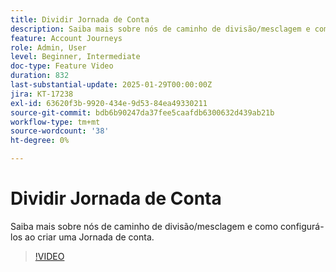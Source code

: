 ```yaml
---
title: Dividir Jornada de Conta
description: Saiba mais sobre nós de caminho de divisão/mesclagem e como configurá-los ao criar uma Jornada de conta.
feature: Account Journeys
role: Admin, User
level: Beginner, Intermediate
doc-type: Feature Video
duration: 832
last-substantial-update: 2025-01-29T00:00:00Z
jira: KT-17238
exl-id: 63620f3b-9920-434e-9d53-84ea49330211
source-git-commit: bdb6b90247da37fee5caafdb6300632d439ab21b
workflow-type: tm+mt
source-wordcount: '38'
ht-degree: 0%

---
```


# Dividir Jornada de Conta

Saiba mais sobre nós de caminho de divisão/mesclagem e como configurá-los ao criar uma Jornada de conta.

>[!VIDEO](https://video.tv.adobe.com/v/3443261/?learn=on&enablevpops&captions=por_br)
